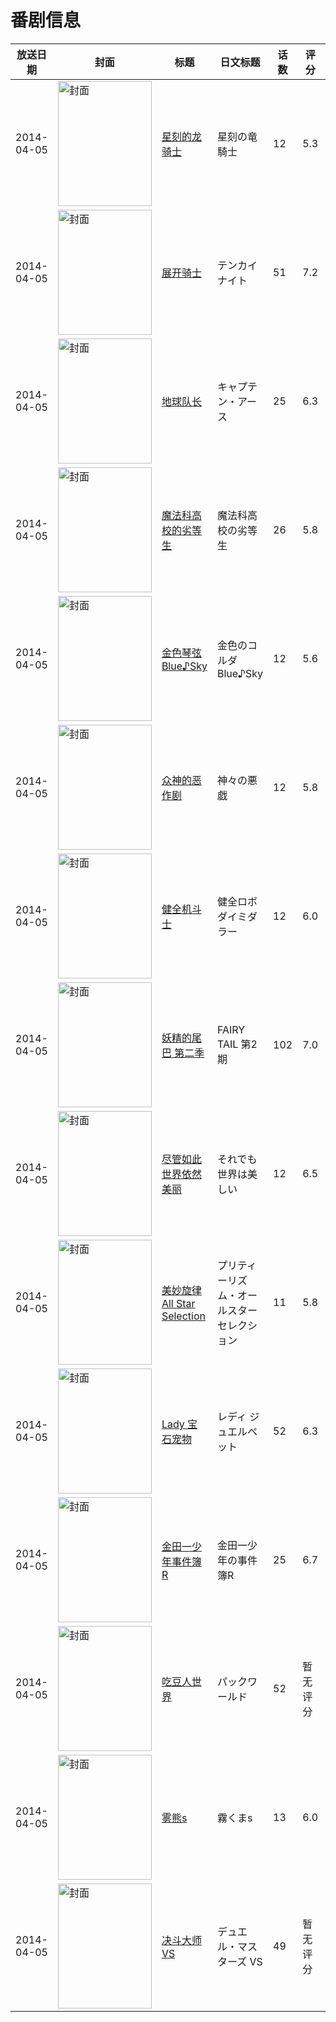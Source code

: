 # 番剧信息

|放送日期|封面|标题|日文标题|话数|评分|评分人数|
|---|---|---|---|---|---|---|
|2014-04-05|<img src="https://lain.bgm.tv/pic/cover/c/7f/59/79225_5LzK7.jpg" alt="封面" style="width:150px;height:200px;object-fit:cover;">|[星刻的龙骑士](https://bangumi.tv/subject/79225)|星刻の竜騎士|12|5.3|1596人评分|
|2014-04-05|<img src="https://lain.bgm.tv/pic/cover/c/97/af/80736_v2QEc.jpg" alt="封面" style="width:150px;height:200px;object-fit:cover;">|[展开骑士](https://bangumi.tv/subject/80736)|テンカイナイト|51|7.2|11人评分|
|2014-04-05|<img src="https://lain.bgm.tv/pic/cover/c/0e/c3/83079_DZlp5.jpg" alt="封面" style="width:150px;height:200px;object-fit:cover;">|[地球队长](https://bangumi.tv/subject/83079)|キャプテン・アース|25|6.3|810人评分|
|2014-04-05|<img src="https://lain.bgm.tv/pic/cover/c/66/95/84872_22Kz1.jpg" alt="封面" style="width:150px;height:200px;object-fit:cover;">|[魔法科高校的劣等生](https://bangumi.tv/subject/84872)|魔法科高校の劣等生|26|5.8|6090人评分|
|2014-04-05|<img src="https://lain.bgm.tv/pic/cover/c/c9/9b/85915_NlCfF.jpg" alt="封面" style="width:150px;height:200px;object-fit:cover;">|[金色琴弦 Blue♪Sky](https://bangumi.tv/subject/85915)|金色のコルダ Blue♪Sky|12|5.6|189人评分|
|2014-04-05|<img src="https://lain.bgm.tv/pic/cover/c/76/27/90222_8Z073.jpg" alt="封面" style="width:150px;height:200px;object-fit:cover;">|[众神的恶作剧](https://bangumi.tv/subject/90222)|神々の悪戯|12|5.8|461人评分|
|2014-04-05|<img src="https://lain.bgm.tv/pic/cover/c/d8/06/91640_JPTiF.jpg" alt="封面" style="width:150px;height:200px;object-fit:cover;">|[健全机斗士](https://bangumi.tv/subject/91640)|健全ロボ ダイミダラー|12|6.0|798人评分|
|2014-04-05|<img src="https://lain.bgm.tv/pic/cover/c/65/f5/91946_qTQpV.jpg" alt="封面" style="width:150px;height:200px;object-fit:cover;">|[妖精的尾巴 第二季](https://bangumi.tv/subject/91946)|FAIRY TAIL 第2期|102|7.0|1335人评分|
|2014-04-05|<img src="https://lain.bgm.tv/pic/cover/c/b8/57/93424_yh6ee.jpg" alt="封面" style="width:150px;height:200px;object-fit:cover;">|[尽管如此世界依然美丽](https://bangumi.tv/subject/93424)|それでも世界は美しい|12|6.5|1747人评分|
|2014-04-05|<img src="https://lain.bgm.tv/pic/cover/c/0f/df/94441_5VL41.jpg" alt="封面" style="width:150px;height:200px;object-fit:cover;">|[美妙旋律 All Star Selection](https://bangumi.tv/subject/94441)|プリティーリズム・オールスターセレクション|11|5.8|40人评分|
|2014-04-05|<img src="https://lain.bgm.tv/pic/cover/c/7a/88/96775_jw8nN.jpg" alt="封面" style="width:150px;height:200px;object-fit:cover;">|[Lady 宝石宠物](https://bangumi.tv/subject/96775)|レディ ジュエルペット|52|6.3|57人评分|
|2014-04-05|<img src="https://lain.bgm.tv/pic/cover/c/c9/e9/96861_22jV5.jpg" alt="封面" style="width:150px;height:200px;object-fit:cover;">|[金田一少年事件簿R](https://bangumi.tv/subject/96861)|金田一少年の事件簿R|25|6.7|501人评分|
|2014-04-05|<img src="https://lain.bgm.tv/pic/cover/c/66/a3/99145_jVGSG.jpg" alt="封面" style="width:150px;height:200px;object-fit:cover;">|[吃豆人世界](https://bangumi.tv/subject/99145)|パックワールド|52|暂无评分|少于10人评分|
|2014-04-05|<img src="https://lain.bgm.tv/pic/cover/c/44/0b/122767_e5X23.jpg" alt="封面" style="width:150px;height:200px;object-fit:cover;">|[雾熊s](https://bangumi.tv/subject/122767)|霧くまs|13|6.0|53人评分|
|2014-04-05|<img src="https://lain.bgm.tv/pic/cover/c/f6/b5/175430_Pbw90.jpg" alt="封面" style="width:150px;height:200px;object-fit:cover;">|[决斗大师VS](https://bangumi.tv/subject/175430)|デュエル・マスターズ VS|49|暂无评分|少于10人评分|
